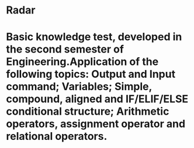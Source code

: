 # Radar
# Basic knowledge test, developed in the second semester of Engineering.Application of the following topics: Output and Input command; Variables; Simple, compound, aligned and IF/ELIF/ELSE conditional structure; Arithmetic operators, assignment operator and relational operators.
